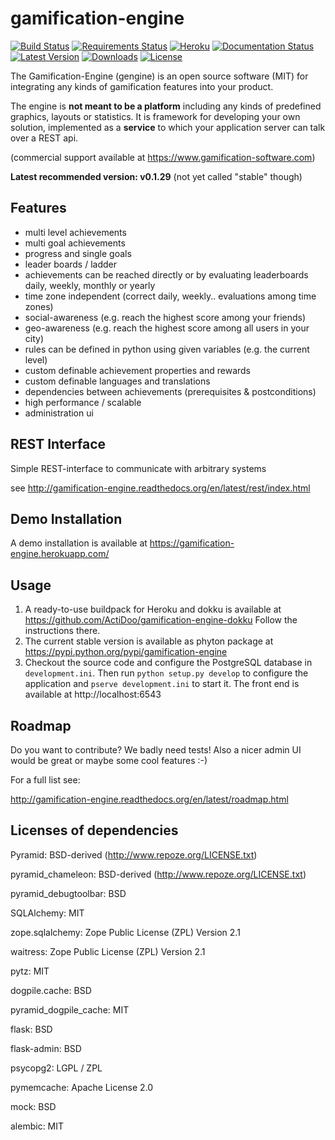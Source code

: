 # gamification-engine
[![Build Status](https://travis-ci.org/ActiDoo/gamification-engine.svg?branch=master)](https://travis-ci.org/ActiDoo/gamification-engine)
[![Requirements Status](https://requires.io/github/ActiDoo/gamification-engine/requirements.svg?branch=master)](https://requires.io/github/ActiDoo/gamification-engine/requirements/?branch=master)
[![Heroku](https://heroku-badge.herokuapp.com/?app=gamification-engine&root=admin)](https://gamification-engine.herokuapp.com)
[![Documentation Status](https://img.shields.io/badge/docs-latest-brightgreen.svg?style=flat)](https://readthedocs.org/projects/gamification-engine/?badge=latest)
[![Latest Version](https://badge.fury.io/py/gamification-engine.svg)](https://pypi.python.org/pypi/gamification-engine/)
[![Downloads](https://img.shields.io/pypi/dm/gamification-engine.svg)](https://pypi.python.org/pypi/gamification-engine/)
[![License](http://img.shields.io/:license-mit-green.svg)](https://pypi.python.org/pypi/gamification-engine/)


The Gamification-Engine (gengine) is an open source software (MIT) for integrating any kinds of gamification features into your product.

The engine is **not meant to be a platform** including any kinds of predefined graphics, layouts or statistics.
It is framework for developing your own solution, implemented as a **service** to which your application server can talk over a REST api. 

(commercial support available at https://www.gamification-software.com)

**Latest recommended version: v0.1.29** (not yet called "stable" though)

## Features

- multi level achievements
- multi goal achievements
- progress and single goals 
- leader boards / ladder
- achievements can be reached directly or by evaluating leaderboards daily, weekly, monthly or yearly
- time zone independent (correct daily, weekly.. evaluations among time zones)
- social-awareness (e.g. reach the highest score among your friends)
- geo-awareness (e.g. reach the highest score among all users in your city)
- rules can be defined in python using given variables (e.g. the current level)
- custom definable achievement properties and rewards
- custom definable languages and translations
- dependencies between achievements (prerequisites & postconditions)
- high performance / scalable
- administration ui

## REST Interface

Simple REST-interface to communicate with arbitrary systems

see http://gamification-engine.readthedocs.org/en/latest/rest/index.html

## Demo Installation

A demo installation is available at https://gamification-engine.herokuapp.com/

## Usage

1. A ready-to-use buildpack for Heroku and dokku is available at https://github.com/ActiDoo/gamification-engine-dokku Follow the instructions there.
2. The current stable version is available as phyton package at https://pypi.python.org/pypi/gamification-engine
3. Checkout the source code and configure the PostgreSQL database in `development.ini`. Then run `python setup.py develop` to configure the application and `pserve development.ini` to start it. The front end is available at http://localhost:6543

## Roadmap

Do you want to contribute? We badly need tests!
Also a nicer admin UI would be great or maybe some cool features :-) 

For a full list see:

http://gamification-engine.readthedocs.org/en/latest/roadmap.html

## Licenses of dependencies

Pyramid: BSD-derived (http://www.repoze.org/LICENSE.txt)

pyramid_chameleon: BSD-derived (http://www.repoze.org/LICENSE.txt)

pyramid_debugtoolbar: BSD

SQLAlchemy: MIT

zope.sqlalchemy: Zope Public License (ZPL) Version 2.1

waitress: Zope Public License (ZPL) Version 2.1

pytz: MIT

dogpile.cache: BSD

pyramid_dogpile_cache: MIT

flask: BSD

flask-admin: BSD

psycopg2: LGPL / ZPL

pymemcache: Apache License 2.0

mock: BSD

alembic: MIT
